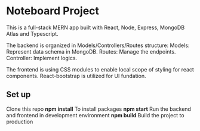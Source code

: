 # Noteboard Project
This is a full-stack MERN app built with React, Node, Express, MongoDB Atlas and Typescript.

The backend is organized in Models/Controllers/Routes structure:
Models: Represent data schema in MongoDB.
Routes: Manage the endpoints.
Controller: Implement logics.

The frontend is using CSS modules to enable local scope of styling for react components.
React-bootstrap is utilized for UI fundation.

## Set up

Clone this repo
**npm install** To install packages
**npm start** Run the backend and frontend in development environment
**npm build** Build the project to production


